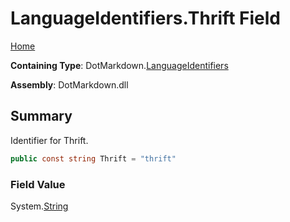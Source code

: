 <a name="_top"></a>

# LanguageIdentifiers\.Thrift Field

[Home](../../../README.md#_top)

**Containing Type**: DotMarkdown\.[LanguageIdentifiers](../README.md#_top)

**Assembly**: DotMarkdown\.dll

## Summary

Identifier for Thrift\.

```csharp
public const string Thrift = "thrift"
```

### Field Value

System\.[String](https://docs.microsoft.com/en-us/dotnet/api/system.string)